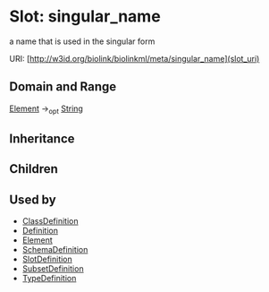 # Slot: singular_name


a name that is used in the singular form

URI: [http://w3id.org/biolink/biolinkml/meta/singular_name](slot_uri)
## Domain and Range

[Element](Element.md) -><sub>opt</sub> [String](String.md)
## Inheritance

## Children

## Used by

 * [ClassDefinition](ClassDefinition.md)
 * [Definition](Definition.md)
 * [Element](Element.md)
 * [SchemaDefinition](SchemaDefinition.md)
 * [SlotDefinition](SlotDefinition.md)
 * [SubsetDefinition](SubsetDefinition.md)
 * [TypeDefinition](TypeDefinition.md)
